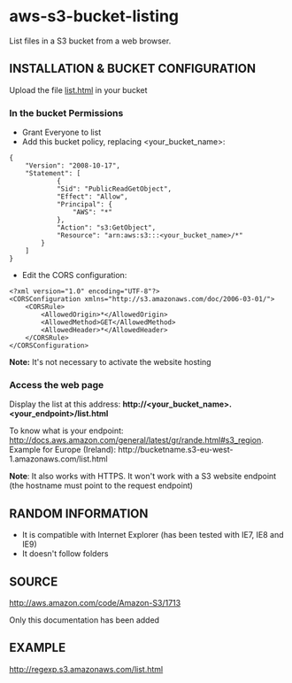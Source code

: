 aws-s3-bucket-listing
=====================

List files in a S3 bucket from a web browser.

INSTALLATION & BUCKET CONFIGURATION
-----------------------------------

Upload the file [list.html](https://raw.githubusercontent.com/caussourd/aws-s3-bucket-listing/master/list.html) in your bucket

### In the bucket Permissions
- Grant Everyone to list
- Add this bucket policy, replacing <your_bucket_name>:
```
{
    "Version": "2008-10-17",
    "Statement": [
		    {
			"Sid": "PublicReadGetObject",
			"Effect": "Allow",
			"Principal": {
				"AWS": "*"
			},
			"Action": "s3:GetObject",
			"Resource": "arn:aws:s3:::<your_bucket_name>/*"
		}
	]
}
 ```

- Edit the CORS configuration:
```
<?xml version="1.0" encoding="UTF-8"?>
<CORSConfiguration xmlns="http://s3.amazonaws.com/doc/2006-03-01/">
    <CORSRule>
        <AllowedOrigin>*</AllowedOrigin>
        <AllowedMethod>GET</AllowedMethod>
        <AllowedHeader>*</AllowedHeader>
    </CORSRule>
</CORSConfiguration>
```

**Note:** It's not necessary to activate the website hosting

### Access the web page
Display the list at this address: 
**http://\<your_bucket_name\>.\<your_endpoint\>/list.html**

To know what is your endpoint: http://docs.aws.amazon.com/general/latest/gr/rande.html#s3_region. Example for Europe (Ireland): http<nolink>://bucketname.s3-eu-west-1.amazonaws.com/list.html

**Note**: It also works with HTTPS. It won't work with a S3 website endpoint (the hostname must point to the request endpoint)

RANDOM INFORMATION
------------------
- It is compatible with Internet Explorer (has been tested with IE7, IE8 and IE9)
- It doesn't follow folders 

SOURCE
------
http://aws.amazon.com/code/Amazon-S3/1713

Only this documentation has been added

EXAMPLE
-------
http://regexp.s3.amazonaws.com/list.html